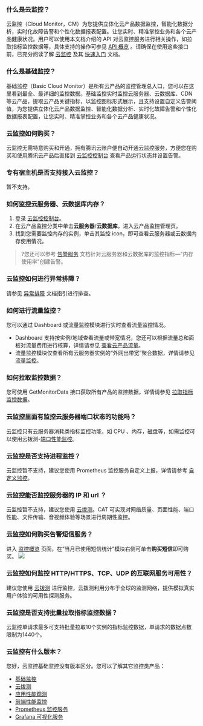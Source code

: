 ### 什么是云监控？

云监控（Cloud Monitor，CM）为您提供立体化云产品数据监控，智能化数据分析，实时化故障告警和个性化数据报表配置。让您实时、精准掌控业务和各个云产品健康状况。用户可以使用本文档介绍的 API 对云监控服务进行相关操作，如拉取指标监控数据等，具体支持的操作可参见 [API 概览](https://cloud.tencent.com/document/product/248/30343) 。请确保在使用这些接口前，已充分阅读了解 [云监控](https://cloud.tencent.com/document/product/248/13466) 及其 [快速入门](https://cloud.tencent.com/document/product/248/42446) 文档。


### 什么是基础监控？

基础监控（Basic Cloud Monitor）是所有云产品的监控管理总入口，您可以在这里看到最全、最详细的监控数据。基础监控实时监控云服务器、云数据库、CDN 等云产品，提取云产品关键指标，以监控图标形式展示，且支持设置自定义告警阈值，为您提供立体化云产品数据监控、智能化数据分析、实时化故障告警和个性化数据报表配置，让您实时、精准掌控业务和各个云产品健康状况。




### 云监控如何购买？

云监控无需特意购买和开通，拥有腾讯云账户便自动开通云监控服务，方便您在购买和使用腾讯云产品后直接到 [云监控控制台](https://console.cloud.tencent.com/monitor/overview) 查看产品运行状态并设置告警。



### 专有宿主机是否支持接入云监控？

暂不支持。


### 如何监控云服务器、云数据库内存？

1. 登录 [云监控控制台](https://console.cloud.tencent.com/monitor/overview)。
2. 在云产品监控分类中单击**云服务器**/**云数据库**，进入云产品监控管理页。
3. 找到您需要监控内存的实例，单击其监控 icon，即可查看云服务器或云数据内存使用情况。

>?您还可以参考 [告警服务](https://cloud.tencent.com/document/product/248/42449) 文档针对云服务器和云数据库的监控指标—"内存使用率"创建告警。


### 云监控如何进行异常排障？

请参见 [异常排障](https://cloud.tencent.com/document/product/248/13522) 文档指引进行排查。

### 如何进行流量监控？
您可以通过 Dashboard 或流量监控模块进行实时查看流量监控情况。
- Dashboard 支持按实例/地域查看流量或带宽情况，您还可以根据流量总和面板对流量费用进行核算，详情请参见 [查看云产品流量](https://cloud.tencent.com/document/product/248/54160)。
- 流量监控模块仅查看所有云服务器实例的“外网出带宽”聚合数据，详情请参见 [流量监控](https://cloud.tencent.com/document/product/248/46312)。

### 如何拉取监控数据？
您可使用 GetMonitorData 接口获取所有产品的监控数据，详情请参见 [拉取指标监控数据](https://cloud.tencent.com/document/product/248/31014)。

### 云监控里面有监控云服务器端口状态的功能吗？
云监控只有云服务器消耗类指标监控功能，如 CPU 、内存，磁盘等，如需监控可以使用云拨测-[端口性能监控](https://cloud.tencent.com/document/product/280/58014)。

### 云监控是否支持进程监控？
云监控暂不支持，建议您使用 Prometheus 监控服务自定义上报，详情请参考 [自定义监控](https://cloud.tencent.com/document/product/1416/56027)。

### 云监控能否监控服务器的 IP 和 url ？
云监控暂不支持，建议您使用 [云拨测](https://cloud.tencent.com/document/product/280/57998)。CAT 可实现对网络质量、页面性能、端口性能、文件传输、音视频体验等场景进行周期性监控。


### 云监控如何购买告警短信服务？
进入 [监控概览](https://console.cloud.tencent.com/monitor/overview) 页面，在“当月已使用短信统计”模块右侧可单击**购买短信**即可购买。 
![](https://qcloudimg.tencent-cloud.cn/raw/81d9ed5293ba93dc814286e1e28ac303.png)

### 云监控如何监控 HTTP/HTTPS、TCP、UDP 的互联网服务可用性？
建议您使用 [云拨测](https://cloud.tencent.com/document/product/280/57998) 进行监控，云拨测利用分布于全球的监测网络，提供模拟真实用户体验的可用性探测服务。



### 云监控是否支持批量拉取指标监控数据？
云监控单请求最多可支持批量拉取10个实例的指标监控数据，单请求的数据点数限制为1440个。


### 云监控有什么版本？
您好，云监控基础监控没有版本区分。您可以了解其它监控类产品：
- [基础监控](https://cloud.tencent.com/document/product/248)
- [云拨测](https://cloud.tencent.com/document/product/280)
- [应用性能观测](https://cloud.tencent.com/document/product/1463)
- [前端性能监控](https://cloud.tencent.com/document/product/1464)
- [Prometheus 监控服务](https://cloud.tencent.com/document/product/1416)
- [Grafana 可视化服务](https://cloud.tencent.com/document/product/1437)

